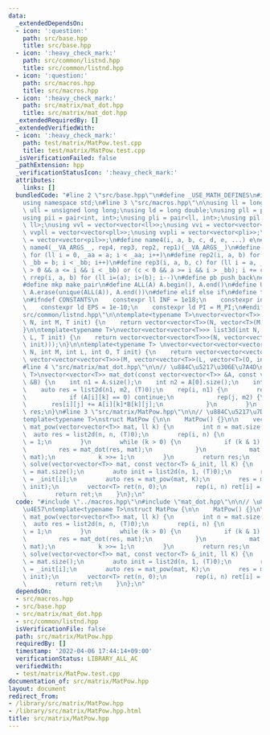 ```yaml
---
data:
  _extendedDependsOn:
  - icon: ':question:'
    path: src/base.hpp
    title: src/base.hpp
  - icon: ':heavy_check_mark:'
    path: src/common/listnd.hpp
    title: src/common/listnd.hpp
  - icon: ':question:'
    path: src/macros.hpp
    title: src/macros.hpp
  - icon: ':heavy_check_mark:'
    path: src/matrix/mat_dot.hpp
    title: src/matrix/mat_dot.hpp
  _extendedRequiredBy: []
  _extendedVerifiedWith:
  - icon: ':heavy_check_mark:'
    path: test/matrix/MatPow.test.cpp
    title: test/matrix/MatPow.test.cpp
  _isVerificationFailed: false
  _pathExtension: hpp
  _verificationStatusIcon: ':heavy_check_mark:'
  attributes:
    links: []
  bundledCode: "#line 2 \"src/base.hpp\"\n#define _USE_MATH_DEFINES\n#include <bits/stdc++.h>\n\
    using namespace std;\n#line 3 \"src/macros.hpp\"\n\nusing ll = long long;\nusing\
    \ ull = unsigned long long;\nusing ld = long double;\nusing pll = pair<ll, ll>;\n\
    using pii = pair<int, int>;\nusing pli = pair<ll, int>;\nusing pil = pair<int,\
    \ ll>;\nusing vvl = vector<vector<ll>>;\nusing vvi = vector<vector<int>>;\nusing\
    \ vvpll = vector<vector<pll>>;\nusing vvpli = vector<vector<pli>>;\nusing vvpil\
    \ = vector<vector<pil>>;\n#define name4(i, a, b, c, d, e, ...) e\n#define rep(...)\
    \ name4(__VA_ARGS__, rep4, rep3, rep2, rep1)(__VA_ARGS__)\n#define rep1(i, a)\
    \ for (ll i = 0, _aa = a; i < _aa; i++)\n#define rep2(i, a, b) for (ll i = a,\
    \ _bb = b; i < _bb; i++)\n#define rep3(i, a, b, c) for (ll i = a, _bb = b; (c\
    \ > 0 && a <= i && i < _bb) or (c < 0 && a >= i && i > _bb); i += c)\n#define\
    \ rrep(i, a, b) for (ll i=(a); i>(b); i--)\n#define pb push_back\n#define eb emplace_back\n\
    #define mkp make_pair\n#define ALL(A) A.begin(), A.end()\n#define UNIQUE(A) sort(ALL(A)),\
    \ A.erase(unique(ALL(A)), A.end())\n#define elif else if\n#define tostr to_string\n\
    \n#ifndef CONSTANTS\n    constexpr ll INF = 1e18;\n    constexpr int MOD = 1000000007;\n\
    \    constexpr ld EPS = 1e-10;\n    constexpr ld PI = M_PI;\n#endif\n#line 3 \"\
    src/common/listnd.hpp\"\n\ntemplate<typename T>\nvector<vector<T>> list2d(int\
    \ N, int M, T init) {\n    return vector<vector<T>>(N, vector<T>(M, init));\n\
    }\n\ntemplate<typename T>\nvector<vector<vector<T>>> list3d(int N, int M, int\
    \ L, T init) {\n    return vector<vector<vector<T>>>(N, vector<vector<T>>(M, vector<T>(L,\
    \ init)));\n}\n\ntemplate<typename T> \nvector<vector<vector<vector<T>>>> list4d(int\
    \ N, int M, int L, int O, T init) {\n    return vector<vector<vector<vector<T>>>>(N,\
    \ vector<vector<vector<T>>>(M, vector<vector<T>>(L, vector<T>(O, init))));\n}\n\
    #line 4 \"src/matrix/mat_dot.hpp\"\n\n// \u884C\u5217\u306E\u7A4D\ntemplate<typename\
    \ T>\nvector<vector<T>> mat_dot(const vector<vector<T>> &A, const vector<vector<T>>\
    \ &B) {\n    int n1 = A.size();\n    int n2 = A[0].size();\n    int m2 = B[0].size();\n\
    \    auto res = list2d(n1, m2, (T)0);\n    rep(i, n1) {\n        rep(k, n2) {\n\
    \            if (A[i][k] == 0) continue;\n            rep(j, m2) {\n         \
    \       res[i][j] += A[i][k]*B[k][j];\n            }\n        }\n    }\n    return\
    \ res;\n}\n#line 3 \"src/matrix/MatPow.hpp\"\n\n// \u884C\u5217\u7D2F\u4E57\n\
    template<typename T>\nstruct MatPow {\n\n    MatPow() {}\n\n    vector<vector<T>>\
    \ mat_pow(vector<vector<T>> mat, ll k) {\n        int n = mat.size();\n      \
    \  auto res = list2d(n, n, (T)0);\n        rep(i, n) {\n            res[i][i]\
    \ = 1;\n        }\n        while (k > 0) {\n            if (k & 1) {\n       \
    \         res = mat_dot(res, mat);\n            }\n            mat = mat_dot(mat,\
    \ mat);\n            k >>= 1;\n        }\n        return res;\n    }\n\n    vector<T>\
    \ solve(vector<vector<T>> mat, const vector<T> &_init, ll K) {\n        int n\
    \ = mat.size();\n        auto init = list2d(n, 1, (T)0);\n        rep(i, n) init[i][0]\
    \ = _init[i];\n        auto res = mat_pow(mat, K);\n        res = mat_dot(res,\
    \ init);\n        vector<T> ret(n, 0);\n        rep(i, n) ret[i] = res[i][0];\n\
    \        return ret;\n    }\n};\n"
  code: "#include \"../macros.hpp\"\n#include \"mat_dot.hpp\"\n\n// \u884C\u5217\u7D2F\
    \u4E57\ntemplate<typename T>\nstruct MatPow {\n\n    MatPow() {}\n\n    vector<vector<T>>\
    \ mat_pow(vector<vector<T>> mat, ll k) {\n        int n = mat.size();\n      \
    \  auto res = list2d(n, n, (T)0);\n        rep(i, n) {\n            res[i][i]\
    \ = 1;\n        }\n        while (k > 0) {\n            if (k & 1) {\n       \
    \         res = mat_dot(res, mat);\n            }\n            mat = mat_dot(mat,\
    \ mat);\n            k >>= 1;\n        }\n        return res;\n    }\n\n    vector<T>\
    \ solve(vector<vector<T>> mat, const vector<T> &_init, ll K) {\n        int n\
    \ = mat.size();\n        auto init = list2d(n, 1, (T)0);\n        rep(i, n) init[i][0]\
    \ = _init[i];\n        auto res = mat_pow(mat, K);\n        res = mat_dot(res,\
    \ init);\n        vector<T> ret(n, 0);\n        rep(i, n) ret[i] = res[i][0];\n\
    \        return ret;\n    }\n};\n"
  dependsOn:
  - src/macros.hpp
  - src/base.hpp
  - src/matrix/mat_dot.hpp
  - src/common/listnd.hpp
  isVerificationFile: false
  path: src/matrix/MatPow.hpp
  requiredBy: []
  timestamp: '2022-04-06 17:44:14+09:00'
  verificationStatus: LIBRARY_ALL_AC
  verifiedWith:
  - test/matrix/MatPow.test.cpp
documentation_of: src/matrix/MatPow.hpp
layout: document
redirect_from:
- /library/src/matrix/MatPow.hpp
- /library/src/matrix/MatPow.hpp.html
title: src/matrix/MatPow.hpp
---
```

